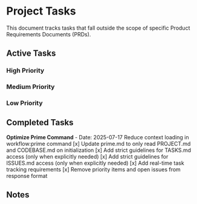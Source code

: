 # Project Tasks

This document tracks tasks that fall outside the scope of specific Product Requirements Documents (PRDs).

## Active Tasks

### High Priority
<!-- None currently -->

### Medium Priority
<!-- None currently -->

### Low Priority
<!-- None currently -->

## Completed Tasks
**Optimize Prime Command** - Date: 2025-07-17
Reduce context loading in workflow:prime command
[x] Update prime.md to only read PROJECT.md and CODEBASE.md on initialization
[x] Add strict guidelines for TASKS.md access (only when explicitly needed)
[x] Add strict guidelines for ISSUES.md access (only when explicitly needed)
[x] Add real-time task tracking requirements
[x] Remove priority items and open issues from response format

## Notes
<!-- Any additional context or notes about tasks -->